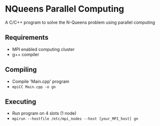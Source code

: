 # NQueens Parallel Computing
A C/C++ program to solve the N-Queens problem using parallel computing

## Requirements
* MPI enabled computing cluster
* g++ compiler

## Compiling
* Compile 'Main.cpp' program
 * `mpiCC Main.cpp -o gn`

## Executing
* Run program on 4 slots (1 node)
* `mpirun --hostfile /etc/mpi_nodes --host [your_MPI_host] gn` 
